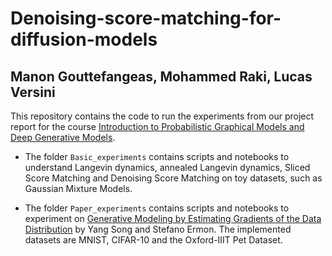 # Denoising-score-matching-for-diffusion-models

## Manon Gouttefangeas, Mohammed Raki, Lucas Versini

This repository contains the code to run the experiments from our project report for the course [Introduction to Probabilistic Graphical Models and Deep Generative Models](https://lmbp.uca.fr/~latouche/mva/IntroductiontoProbabilisticGraphicalModelsMVA.html).

- The folder `Basic_experiments` contains scripts and notebooks to understand Langevin dynamics, annealed Langevin dynamics, Sliced Score Matching and Denoising Score Matching on toy datasets, such as Gaussian Mixture Models.

- The folder `Paper_experiments` contains scripts and notebooks to experiment on [Generative Modeling by Estimating Gradients of the Data Distribution](https://arxiv.org/abs/1907.05600) by Yang Song and Stefano Ermon. The implemented datasets are MNIST, CIFAR-10 and the Oxford-IIIT Pet Dataset.
